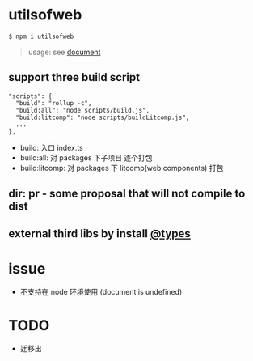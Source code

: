 # utilsofweb

```sh
$ npm i utilsofweb
```

> usage: see [document](https://erluzi.github.io/utilsofweb/#/)

## support three build script

```
"scripts": {
  "build": "rollup -c",
  "build:all": "node scripts/build.js",
  "build:litcomp": "node scripts/buildLitcomp.js",
  ...
},
```

- build: 入口 index.ts
- build:all: 对 packages 下子项目 逐个打包
- build:litcomp: 对 packages 下 litcomp(web components) 打包

## dir: pr - some proposal that will not compile to dist

## external third libs by install [@types](https://www.typescriptlang.org/dt/search?search=qs)

# issue

- 不支持在 node 环境使用 (document is undefined)

# TODO

- 迁移出
